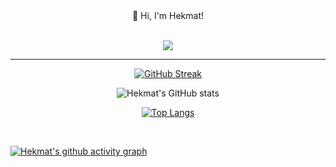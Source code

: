 <div align="center">

</div>
<div align="center">
<span>👋 Hi, I'm Hekmat!</span>
<br>
<br>
  
![](https://komarev.com/ghpvc/?username=hekmatnajafi&color=blueviolet)
  
</div>
<hr>
<div align="center">

[![GitHub Streak](https://github-readme-streak-stats.herokuapp.com?user=hekmatnajafi&theme=dark)](https://git.io/streak-stats)

![Hekmat's GitHub stats](https://github-readme-stats.vercel.app/api?username=hekmatnajafi&show_icons=true&theme=radical)

</div>
<div align="center">

[![Top Langs](https://github-readme-stats.vercel.app/api/top-langs/?username=hekmatnajafi&layout=compact&theme=radical)](https://github.com/hekmatnajafi/github-readme-stats)

</div>
<br>

[![Hekmat's github activity graph](https://github-readme-activity-graph.vercel.app/graph?username=hekmatnajafi&theme=tokyo-night)](https://github.com/hekmatnajafi/github-readme-activity-graph)

<div align="center">



</div>
